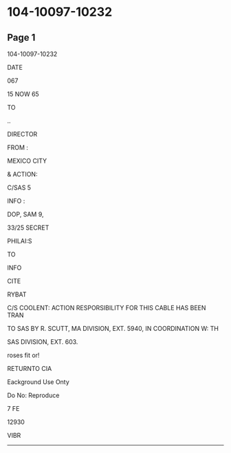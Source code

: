 # 104-10097-10232

## Page 1

104-10097-10232

DATE

067

15 NOW 65

TO

..

DIRECTOR

FROM :

MEXICO CITY

& ACTION:

C/SAS 5

INFO :

DOP, SAM 9,

33/25 SECRET

PHILAI:S

TO

INFO

CITE

RYBAT

C/S COOLENT: ACTION RESPORSIBILITY FOR THIS CABLE HAS BEEN TRAN

TO SAS BY R. SCUTT, MA DIVISION, EXT. 5940, IN COORDINATION W: TH

SAS DIVISION, EXT. 603.

roses fit or!

RETURNTO CIA

Eackground Use Onty

Do No: Reproduce

7 FE

12930

VIBR

---


